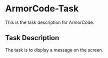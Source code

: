 # ArmorCode-Task

This is the task description for ArmorCode.

## Task Description

The task is to display a message on the screen.
